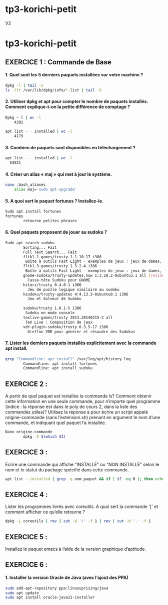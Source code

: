 # tp3-korichi-petit
V2
# tp3-korichi-petit


## EXERCICE 1 : Commande de Base

#### 1. Quel sont les 5 derniers paquets installées sur votre machine ?
```bash
dpkg -l | tail -5
ls -ltr /var/lib/dpkg/info/*.list | tail -5
```

#### 2. Utiliser dpkg et apt pour compter le nombre de paquets installés. Comment explique-t-on la petite différence de comptage ?
```bash
Dpkg – l | wc -l
	4391
  
apt list - - installed | wc -l
	4179
```

#### 3. Combien de paquets sont disponibles en téléchargement ?
```bash
apt list - - installed | wc -l
  53521
```

#### 4. Créer un alias « maj » qui met à jour le système.
```bash
nano .bash_aliases
	alias maj='sudo apt upgrade'
```

#### 5. A quoi sert le paquet fortunes ? Installez-le.
```bash
Sudo apt install fortunes
fortunes
		retourne petites phrases
```

#### 6. Quel paquets proposent de jouer au sudoku ?
```bash
Sudo apt search sudoku
		Sorting... Fait
		Full Text Search... Fait
		fltk1.1-games/trusty 1.1.10-17 i386
 		 Boîte à outils Fast Light - exemples de jeux : jeux de dames, sudoku
		fltk1.3-games/trusty 1.3.2-4 i386
 		 Boîte à outils Fast Light - exemples de jeux : jeux de dames, sudoku
		gnome-sudoku/trusty-updates,now 1:3.10.2-0ubuntu3.1 all [residual-config]
		  Casse-tête Sudoku pour GNOME
		hitori/trusty 0.4.0-1 i386
		  Jeu de puzzle logique similaire au sudoku
		ksudoku/trusty-updates 4:4.13.3-0ubuntu0.1 i386
		  Jeu et Solveur de Sudoku
      
		sudoku/trusty 1.0.1-5 i386
 		 Sudoku en mode console
		texlive-games/trusty 2013.20140215-2 all
 		 TeX Live : Composition de jeux
		vdr-plugin-sudoku/trusty 0.3.5-17 i386
		  Greffon VDR pour générer et résoudre des Sudokus
```

#### 7. Lister les derniers paquets installés explicitement avec la commande apt install.
```bash
grep "Commandline: apt install" /var/log/apt/history.log
		Commandline: apt install fortunes
		Commandline: apt install sudoku
```


## EXERCICE 2 : 

A partir de quel paquet est installée la commande ls? Comment obtenir cette information en une seule commande, pour n’importe quel programme (indice : la réponse est dans le poly de cours 2, dans la liste des commandes utiles)? Utilisez la réponse à pour écrire un script appelé origine-commande (sans l’extension.sh) prenant en argument le nom d’une commande, et indiquant quel paquet l’a installée.
```bash
Nano origine-commande
		dpkg -S $(which $1)
```


## EXERCICE 3 : 

Ecrire une commande qui affiche ”INSTALLÉ” ou ”NON INSTALLÉ” selon le nom et le statut du package spécifié dans cette commande.

```bash
apt list --installed | grep -q nom_paquet && if [ $? -eq 0 ]; then echo "Non Installé" ; else echo "installé"; fi
```


## EXERCICE 4 :

Lister les programmes livrés avec coreutils. A quoi sert la commande '[' et comment afficher ce qu’elle retourne ?
```bash
dpkg -L coreutils | rev | cut -d '/' -f 1 | rev | cut -d '.' -f 1
```


## EXERCICE 5 :

Installez le paquet emacs à l’aide de la version graphique d’aptitude.


## EXERCICE 6 : 

#### 1. Installer la version Oracle de Java (avec l’ajout des PPA)
```bash
sudo add-apt-repository ppa:linuxuprising/java
sudo apt update
sudo apt install oracle-java11-installer
```

##

